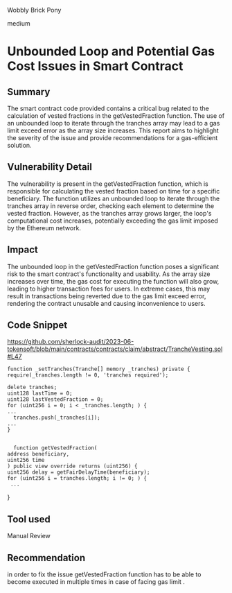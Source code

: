Wobbly Brick Pony

medium

# Unbounded Loop and Potential Gas Cost Issues in Smart Contract

## Summary
The smart contract code provided contains a critical bug related to the calculation of vested fractions in the getVestedFraction function. The use of an unbounded loop to iterate through the tranches array may lead to a gas limit exceed error as the array size increases. This report aims to highlight the severity of the issue and provide recommendations for a gas-efficient solution.

## Vulnerability Detail
The vulnerability is present in the getVestedFraction function, which is responsible for calculating the vested fraction based on time for a specific beneficiary. The function utilizes an unbounded loop to iterate through the tranches array in reverse order, checking each element to determine the vested fraction. However, as the tranches array grows larger, the loop's computational cost increases, potentially exceeding the gas limit imposed by the Ethereum network.

## Impact
The unbounded loop in the getVestedFraction function poses a significant risk to the smart contract's functionality and usability. As the array size increases over time, the gas cost for executing the function will also grow, leading to higher transaction fees for users. In extreme cases, this may result in transactions being reverted due to the gas limit exceed error, rendering the contract unusable and causing inconvenience to users.

## Code Snippet
https://github.com/sherlock-audit/2023-06-tokensoft/blob/main/contracts/contracts/claim/abstract/TrancheVesting.sol#L47

    function _setTranches(Tranche[] memory _tranches) private {
    require(_tranches.length != 0, 'tranches required');

    delete tranches; 
    uint128 lastTime = 0;
    uint128 lastVestedFraction = 0;
    for (uint256 i = 0; i < _tranches.length; ) {
	...
      tranches.push(_tranches[i]);
    ...
    }
    
    
      function getVestedFraction(
    address beneficiary,
    uint256 time
    ) public view override returns (uint256) {
    uint256 delay = getFairDelayTime(beneficiary);
    for (uint256 i = tranches.length; i != 0; ) {
     ...
   }
 
## Tool used
Manual Review

## Recommendation
in order to fix the issue getVestedFraction function has to be able to become executed in multiple times in case of facing gas limit .
